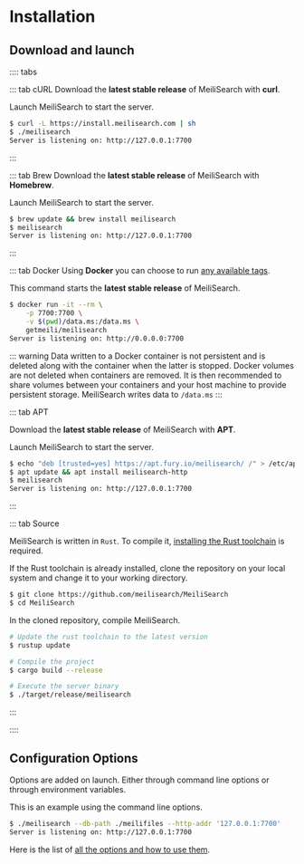 # Installation

## Download and launch

:::: tabs

::: tab cURL
Download the **latest stable release** of MeiliSearch with **curl**.

Launch MeiliSearch to start the server.

```bash
$ curl -L https://install.meilisearch.com | sh
$ ./meilisearch
Server is listening on: http://127.0.0.1:7700
```

:::

::: tab Brew
Download the **latest stable release** of MeiliSearch with **Homebrew**.

Launch MeiliSearch to start the server.

```bash
$ brew update && brew install meilisearch
$ meilisearch
Server is listening on: http://127.0.0.1:7700
```

:::

::: tab Docker
Using **Docker** you can choose to run [any available tags](https://hub.docker.com/r/getmeili/meilisearch/tags).

This command starts the **latest stable release** of MeiliSearch.

```bash
$ docker run -it --rm \
    -p 7700:7700 \
    -v $(pwd)/data.ms:/data.ms \
    getmeili/meilisearch
Server is listening on: http://0.0.0.0:7700
```

::: warning
Data written to a Docker container is not persistent and is deleted along with the container when the latter is stopped. Docker volumes are not deleted when containers are removed. It is then recommended to share volumes between your containers and your host machine to provide persistent storage. MeiliSearch writes data to `/data.ms`
:::

::: tab APT

Download the **latest stable release** of MeiliSearch with **APT**.

Launch MeiliSearch to start the server.

```bash
$ echo "deb [trusted=yes] https://apt.fury.io/meilisearch/ /" > /etc/apt/sources.list.d/fury.list
$ apt update && apt install meilisearch-http
$ meilisearch
Server is listening on: http://127.0.0.1:7700
```

:::

::: tab Source

MeiliSearch is written in `Rust`. To compile it, [installing the Rust toolchain](https://www.rust-lang.org/tools/install) is required.

If the Rust toolchain is already installed, clone the repository on your local system and change it to your working directory.

```bash
$ git clone https://github.com/meilisearch/MeiliSearch
$ cd MeiliSearch
```

In the cloned repository, compile MeiliSearch.

```bash
# Update the rust toolchain to the latest version
$ rustup update

# Compile the project
$ cargo build --release

# Execute the server binary
$ ./target/release/meilisearch
```

:::

::::

## Configuration Options

Options are added on launch. Either through command line options or through environment variables.

This is an example using the command line options.
```bash
$ ./meilisearch --db-path ./meilifiles --http-addr '127.0.0.1:7700'
Server is listening on: http://127.0.0.1:7700
```

Here is the list of [all the options and how to use them](/guides/advanced_guides/configuration.md).
